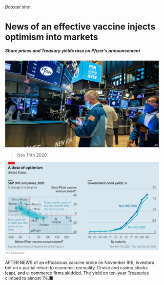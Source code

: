 ###### Booster shot

# News of an effective vaccine injects optimism into markets 

##### Share prices and Treasury yields rose on Pfizer’s announcement 

![image](images/20201114_FNP501_0.jpg) 

> Nov 14th 2020 

![image](images/20201114_FNC247.png) 


AFTER NEWS of an efficacious vaccine broke on November 9th, investors bet on a partial return to economic normality. Cruise and casino stocks leapt, and e-commerce firms skidded. The yield on ten-year Treasuries climbed to almost 1%.■

